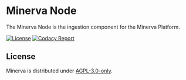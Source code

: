 # Minerva Node

The Minerva Node is the ingestion component for the Minerva Platform.

[![License](https://img.shields.io/github/license/hendrikx-itc/minerva)](LICENSE)
[![Codacy Report](https://img.shields.io/codacy/grade/7e410d52d7a94342b35e54123c3f0f44)](https://app.codacy.com/gh/hendrikx-itc/minerva-node/dashboard)

## License

Minerva is distributed under [AGPL-3.0-only](LICENSE).
